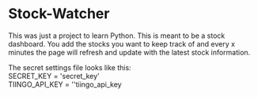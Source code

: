 # Stock-Watcher

This was just a project to learn Python. This is meant to be a stock dashboard. You add the stocks you want to keep track of and every x minutes the page will refresh and update with the latest stock information.

The secret settings file looks like this:\
SECRET_KEY = 'secret_key'\
TIINGO_API_KEY = ''tiingo_api_key
